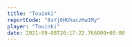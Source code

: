 ```yaml
---
title: "Touinki"
reportCode: "8xYj6HGhaczKw1My"
player: "Touinki"
date: 2021-09-08T20:17:22.766000+00:00
---
```

